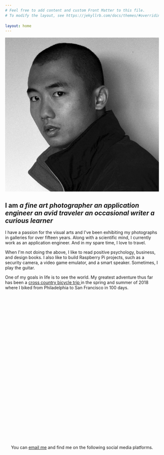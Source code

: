 ```yaml
---
# Feel free to add content and custom Front Matter to this file.
# To modify the layout, see https://jekyllrb.com/docs/themes/#overriding-theme-defaults

layout: home
---
```

<div>
  <img src="/assets/photos/self.jpg" id="portrait" alt="Hiatt Zhao self portrait">

  <h2>I am 
    <em class="title">a fine art photographer</em>
    <em class="title">an application engineer</em>
    <em class="title">an avid traveler</em>
    <em class="title">an occasional writer</em>
    <em class="title">a curious learner</em>
  </h2>

  <p>I have a passion for the visual arts and I've been exhibiting my photographs in galleries for over fifteen years. Along with a scientific mind, I currently work as an application engineer. And in my spare time, I love to travel.</p>

  <p>When I'm not doing the above, I like to read positive psychology, business, and design books. I also like to build Raspberry Pi projects, such as a security camera, a video game emulator, and a smart speaker. Sometimes, I play the guitar.</p>

  <p>One of my goals in life is to see the world. My greatest adventure thus far has been a <a class="page-link" href="https://hiattzhao2018.blogspot.com" target="_blank">cross country bicycle trip <i class="fa fa-external-link"></i></a> in the spring and summer of 2018 where I biked from Philadelphia to San Francisco in 100 days.</p>
</div>

<div style="height: 25vh; display: flex; align-items: center; justify-content: center;">
  <div style="margin: 0;">
    <div class="post">
      <p>You can <a class="page-link" href="mailto:hiattzhao@gmail.com">email me</a> and find me on the following social media platforms.</p>
    </div>
    <div class="social_icons">
      <a href="https://www.facebook.com/hiattzhao" target="_blank"><i class="fab fa-facebook"></i></a>
      <!-- <a href="https://twitter.com/hiattzhao" target="_blank"><i class="fab fa-twitter"></i></a> -->
      <a href="https://www.instagram.com/hiattzhao/" target="_blank"><i class="fab fa-instagram"></i></a>
      <a href="https://www.linkedin.com/in/hiattzhao" target="_blank"><i class="fab fa-linkedin-in"></i></a>
      <a href="https://github.com/hiattzhao" target="_blank"><i class="fab fa-github"></i></a>
      <a href="https://vimeo.com/hiattzhao/" target="_blank"><i class="fab fa-vimeo-v"></i></a>
    </div>
  </div>
</div>

<script src="https://ajax.googleapis.com/ajax/libs/jquery/2.1.1/jquery.min.js"></script>
<script>
$(document).ready(function(){
  var titles = $(".title");
  var titleIndex = 0;
  function showNextTitle() {
    titles.eq(titleIndex % titles.length)
        .fadeIn(2000)
        .delay(1000)
        .fadeOut(2000, showNextTitle);
    titleIndex++;
  }
  showNextTitle();
});

</script>
